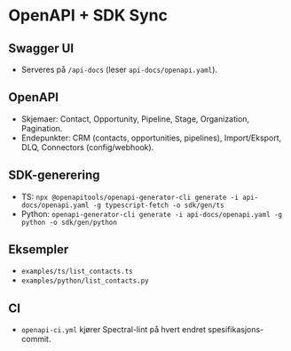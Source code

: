 # OpenAPI + SDK Sync

## Swagger UI
- Serveres på `/api-docs` (leser `api-docs/openapi.yaml`).

## OpenAPI
- Skjemaer: Contact, Opportunity, Pipeline, Stage, Organization, Pagination.
- Endepunkter: CRM (contacts, opportunities, pipelines), Import/Eksport, DLQ, Connectors (config/webhook).

## SDK-generering
- TS: `npx @openapitools/openapi-generator-cli generate -i api-docs/openapi.yaml -g typescript-fetch -o sdk/gen/ts`
- Python: `openapi-generator-cli generate -i api-docs/openapi.yaml -g python -o sdk/gen/python`

## Eksempler
- `examples/ts/list_contacts.ts`
- `examples/python/list_contacts.py`

## CI
- `openapi-ci.yml` kjører Spectral-lint på hvert endret spesifikasjons-commit.
